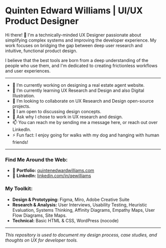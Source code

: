 # Quinten Edward Williams | UI/UX Product Designer

Hi there! 👋 I'm a technically-minded UX Designer passionate about simplifying complex systems and improving the developer experience. My work focuses on bridging the gap between deep user research and intuitive, functional product design.

I believe that the best tools are born from a deep understanding of the people who use them, and I'm dedicated to creating frictionless workflows and user experiences. 

---

- 🔭 I’m currently working on designing a real estate agent website.
- 🌱 I’m currently learning UX Research and Design and also Digital Illustration.
- 👯 I’m looking to collaborate on UX Research and Design open-source projects.
- 🤔 I am open to discussing design concepts.
- 💬 Ask why I chose to work in UX research and design.
- 📫 You can reach me by sending me a message here, or reach out over LinkedIn.
- ⚡ Fun fact: I enjoy going for walks with my dog and hanging with human friends!

---

### Find Me Around the Web:
*   💼 **Portfolio:** [quintenedwardwilliams.com](https://www.quintenedwardwilliams.com)
*   🔗 **LinkedIn:** [linkedin.com/in/qewilliams](https://www.linkedin.com/in/qewilliams)

### My Toolkit:
*   **Design & Prototyping:** Figma, Miro, Adobe Creative Suite
*   **Research & Analysis:** User Interviews, Usability Testing, Heuristic Evaluation, Systems Thinking, Affinity Diagrams, Empathy Maps, User Flow Diagrams, Site Maps. 
*   **Technical:** Basic HTML & CSS, WordPress (nocode)

---

*This repository is used to document my design process, case studies, and thoughts on UX for developer tools.*
